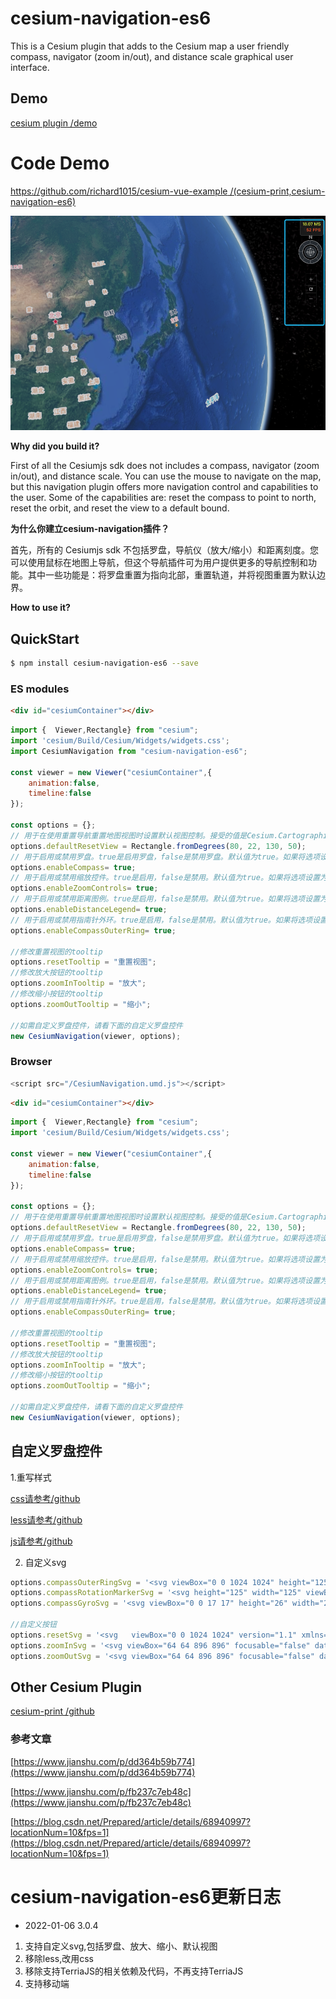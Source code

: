 # cesium-navigation-es6
This is a Cesium plugin that adds to the Cesium map a user friendly compass, navigator (zoom in/out), and
distance scale graphical user interface.


## Demo
[cesium plugin /demo](https://richard1015.github.io/cesium/)
# Code Demo

[https://github.com/richard1015/cesium-vue-example /(cesium-print,cesium-navigation-es6)](https://github.com/richard1015/cesium-vue-example/blob/master/src/components/CesiumViewer.vue)

![预览](https://github.com/richard1015/richard1015.github.io/blob/master/static/image/cesium-navigation-es6.png "demo.png")

**Why did you build it?**

First of all the Cesiumjs sdk does not includes a compass, navigator (zoom in/out), and distance scale. You can use the mouse to navigate on the map, but this navigation plugin offers more navigation control and capabilities to the user. Some of the capabilities are: reset the compass to point to north, reset the orbit, and
reset the view to a default bound.

**为什么你建立cesium-navigation插件？**

首先，所有的 Cesiumjs sdk 不包括罗盘，导航仪（放大/缩小）和距离刻度。您可以使用鼠标在地图上导航，但这个导航插件可为用户提供更多的导航控制和功能。其中一些功能是：将罗盘重置为指向北部，重置轨道，并将视图重置为默认边界。

**How to use it?**

## QuickStart

<!-- add docs here for user -->

```bash
$ npm install cesium-navigation-es6 --save
```
###  ES modules 
``` html
<div id="cesiumContainer"></div>
```

``` javascript
import {  Viewer,Rectangle} from "cesium";
import 'cesium/Build/Cesium/Widgets/widgets.css';
import CesiumNavigation from "cesium-navigation-es6";

const viewer = new Viewer("cesiumContainer",{
    animation:false,
    timeline:false
});

const options = {};
// 用于在使用重置导航重置地图视图时设置默认视图控制。接受的值是Cesium.Cartographic 和 Cesium.Rectangle.
options.defaultResetView = Rectangle.fromDegrees(80, 22, 130, 50);
// 用于启用或禁用罗盘。true是启用罗盘，false是禁用罗盘。默认值为true。如果将选项设置为false，则罗盘将不会添加到地图中。
options.enableCompass= true;
// 用于启用或禁用缩放控件。true是启用，false是禁用。默认值为true。如果将选项设置为false，则缩放控件将不会添加到地图中。
options.enableZoomControls= true;
// 用于启用或禁用距离图例。true是启用，false是禁用。默认值为true。如果将选项设置为false，距离图例将不会添加到地图中。
options.enableDistanceLegend= true;
// 用于启用或禁用指南针外环。true是启用，false是禁用。默认值为true。如果将选项设置为false，则该环将可见但无效。
options.enableCompassOuterRing= true;

//修改重置视图的tooltip
options.resetTooltip = "重置视图";
//修改放大按钮的tooltip
options.zoomInTooltip = "放大";
//修改缩小按钮的tooltip
options.zoomOutTooltip = "缩小";

//如需自定义罗盘控件，请看下面的自定义罗盘控件
new CesiumNavigation(viewer, options);
```
### Browser

``` javascript
<script src="/CesiumNavigation.umd.js"></script>
```

``` html
<div id="cesiumContainer"></div>
```

``` javascript
import {  Viewer,Rectangle} from "cesium";
import 'cesium/Build/Cesium/Widgets/widgets.css';

const viewer = new Viewer("cesiumContainer",{
    animation:false,
    timeline:false
});

const options = {};
// 用于在使用重置导航重置地图视图时设置默认视图控制。接受的值是Cesium.Cartographic 和 Cesium.Rectangle.
options.defaultResetView = Rectangle.fromDegrees(80, 22, 130, 50);
// 用于启用或禁用罗盘。true是启用罗盘，false是禁用罗盘。默认值为true。如果将选项设置为false，则罗盘将不会添加到地图中。
options.enableCompass= true;
// 用于启用或禁用缩放控件。true是启用，false是禁用。默认值为true。如果将选项设置为false，则缩放控件将不会添加到地图中。
options.enableZoomControls= true;
// 用于启用或禁用距离图例。true是启用，false是禁用。默认值为true。如果将选项设置为false，距离图例将不会添加到地图中。
options.enableDistanceLegend= true;
// 用于启用或禁用指南针外环。true是启用，false是禁用。默认值为true。如果将选项设置为false，则该环将可见但无效。
options.enableCompassOuterRing= true;

//修改重置视图的tooltip
options.resetTooltip = "重置视图";
//修改放大按钮的tooltip
options.zoomInTooltip = "放大";
//修改缩小按钮的tooltip
options.zoomOutTooltip = "缩小";

//如需自定义罗盘控件，请看下面的自定义罗盘控件
new CesiumNavigation(viewer, options);
```

## 自定义罗盘控件

1.重写样式

[css请参考/github](https://github.com/richard1015/cesium-navigation-es6/blob/master/test/test.css)

[less请参考/github](https://github.com/richard1015/cesium-navigation-es6/blob/master/test/test.less)

[js请参考/github](https://github.com/richard1015/cesium-navigation-es6/blob/master/test/index.js)

2. 自定义svg
```javascript
options.compassOuterRingSvg = '<svg viewBox="0 0 1024 1024" height="125" width="125"><path d="M510.994963 1021.989926C228.781827 1021.989926 0 793.208099 0 511.001284 0 228.775506 228.781827 0 510.994963 0c282.213136 0 510.994963 228.781827 510.994963 510.994963 0 282.213136-228.781827 510.994963-510.988642 510.994963z m2.168099-171.052247c186.544988 0 337.774617-151.22963 337.774617-337.774617 0-186.551309-151.22963-337.780938-337.774617-337.780939-186.551309 0-337.780938 151.22963-337.780939 337.780939 0 186.544988 151.22963 337.774617 337.780939 337.774617z"  ></path><path d="M818.529975 808.783012m-9.746963 0a9.746963 9.746963 0 1 0 19.493926 0 9.746963 9.746963 0 1 0-19.493926 0Z" fill="#FFFFFF" ></path><path d="M818.529975 224.123259m-9.746963 0a9.746963 9.746963 0 1 0 19.493926 0 9.746963 9.746963 0 1 0-19.493926 0Z" fill="#FFFFFF" ></path><path d="M194.888691 808.783012m-9.746963 0a9.746963 9.746963 0 1 0 19.493926 0 9.746963 9.746963 0 1 0-19.493926 0Z" fill="#FFFFFF" ></path><path d="M194.888691 224.123259m-9.746963 0a9.746963 9.746963 0 1 0 19.493926 0 9.746963 9.746963 0 1 0-19.493926 0Z" fill="#FFFFFF" ></path><path d="M536.854123 146.166519v-63.159309h-14.98074v38.97521l-29.139753-38.97521H478.561975v63.159309h15.069235v-38.886717l29.051259 38.886717zM906.227358 519.016296h58.469136v-5.12h-58.469136zM58.469136 519.016296h58.469136v-5.12H58.469136zM513.896296 906.227358v58.469136h5.12v-58.469136z" fill="#FFFFFF" ></path></svg>'
options.compassRotationMarkerSvg = '<svg height="125" width="125" viewBox="0 0 1024 1024" version="1.1" xmlns="http://www.w3.org/2000/svg"><g id="#000000fe"><path  opacity="1.00" d=" M 493.42 0.00 L 528.50 0.00 C 529.86 0.78 531.41 1.07 532.98 1.02 C 558.91 1.32 584.63 5.22 610.11 9.75 C 686.00 24.72 758.57 56.91 819.99 104.02 C 838.75 118.42 857.23 133.51 873.12 151.06 C 852.34 172.59 830.81 193.46 809.75 214.75 C 790.09 234.12 770.97 254.08 751.00 273.10 C 711.38 234.16 662.29 204.75 608.90 189.13 C 545.25 170.28 476.14 171.23 412.73 190.59 C 360.53 206.58 313.00 236.14 274.02 274.19 C 251.77 252.75 230.24 230.49 208.25 208.75 C 188.88 189.09 168.91 169.97 149.90 150.00 C 159.46 138.85 171.04 129.70 182.05 120.05 C 263.97 50.32 368.79 8.45 476.01 1.15 C 481.81 0.78 487.70 1.39 493.42 0.00 Z" /></g></svg>'
options.compassGyroSvg = '<svg viewBox="0 0 17 17" height="26" width="26"><g id="compass-inner" fill-rule="nonzero"><path d="M8.5,16.5 C4.081722,16.5 0.5,12.918278 0.5,8.5 C0.5,4.081722 4.081722,0.5 8.5,0.5 C12.918278,0.5 16.5,4.081722 16.5,8.5 C16.5,12.918278 12.918278,16.5 8.5,16.5 Z M8.5,15.5 C12.3659932,15.5 15.5,12.3659932 15.5,8.5 C15.5,4.63400675 12.3659932,1.5 8.5,1.5 C4.63400675,1.5 1.5,4.63400675 1.5,8.5 C1.5,12.3659932 4.63400675,15.5 8.5,15.5 Z" id="Oval-96"></path><path d="M9.92599835,7.09066832 C12.7122872,9.87695712 14.3709388,12.5452228 13.4497471,13.4664145 C12.5285555,14.3876061 9.86028979,12.7289545 7.074001,9.94266568 C4.2877122,7.15637688 2.62906055,4.48811119 3.55025221,3.56691953 C4.47144386,2.64572788 7.13970955,4.30437952 9.92599835,7.09066832 Z M9.21889157,7.7977751 C6.92836458,5.50724811 4.52075769,4.01062761 4.25735899,4.27402631 C3.99396029,4.53742501 5.49058078,6.9450319 7.78110778,9.2355589 C10.0716348,11.5260859 12.4792417,13.0227064 12.7426404,12.7593077 C13.0060391,12.495909 11.5094186,10.0883021 9.21889157,7.7977751 Z" id="Oval-96-Copy-2"></path><path d="M9.92599835,9.94266568 C7.13970955,12.7289545 4.47144386,14.3876061 3.55025221,13.4664145 C2.62906055,12.5452228 4.2877122,9.87695712 7.074001,7.09066832 C9.86028979,4.30437952 12.5285555,2.64572788 13.4497471,3.56691953 C14.3709388,4.48811119 12.7122872,7.15637688 9.92599835,9.94266568 Z M9.21889157,9.2355589 C11.5094186,6.9450319 13.0060391,4.53742501 12.7426404,4.27402631 C12.4792417,4.01062761 10.0716348,5.50724811 7.78110778,7.7977751 C5.49058078,10.0883021 3.99396029,12.495909 4.25735899,12.7593077 C4.52075769,13.0227064 6.92836458,11.5260859 9.21889157,9.2355589 Z" id="Oval-96-Copy-3"></path><path d="M15.1464466,1.1464466 L14.3453364,1.94755684 L13.9608692,2.33202401 L14.667976,3.03913077 L15.0524431,2.65466362 L15.8535534,1.8535534 L15.1464466,1.1464466 Z M2.29760014,13.995293 L1.85311902,14.4397742 L1.004311,15.2885822 L1.71141776,15.995689 L2.56022581,15.146881 L3.00470698,14.7023998 L2.29760014,13.995293 Z" id="Line"></path><circle id="Oval-432" cx="16" cy="1" r="1"></circle><circle id="Oval-432-Copy" cx="1" cy="16" r="1"></circle></g></svg>'

//自定义按钮
options.resetSvg = '<svg   viewBox="0 0 1024 1024" version="1.1" xmlns="http://www.w3.org/2000/svg"  width="20" height="20"><path d="M951.168 526.154a30 30 0 0 1-42.427 0c-0.044-0.045-0.081-0.1-0.125-0.14l-0.007 0.007-382.545-382.54a20 20 0 0 0-28.284 0l-382.545 382.54a30 30 0 1 1-42.426-42.426L476.567 79.837a50 50 0 0 1 70.71 0l403.758 403.758-0.006 0.006c0.045 0.045 0.094 0.082 0.139 0.126a30 30 0 0 1 0 42.427z m-770.246 15.877a29.992 29.992 0 0 1 29.987 29.75h0.013v307a20 20 0 0 0 20 20h137v-235a50 50 0 0 1 50-50h188a50 50 0 0 1 50 50v235h137a20 20 0 0 0 20-20V575.836a29.984 29.984 0 1 1 59.656-4.3c0 0.084-0.012 0.166-0.012 0.25h0.356v336.995a50 50 0 0 1-50 50h-227V693.365a20 20 0 0 0-20-20h-128a20 20 0 0 0-20 20v265.416h-227a50 50 0 0 1-50-50v-337h0.013a29.992 29.992 0 0 1 29.987-29.75z" p-id="2079"></path></svg>'
options.zoomInSvg = '<svg viewBox="64 64 896 896" focusable="false" data-icon="plus" width="20" height="20"  aria-hidden="true"><defs><style></style></defs><path d="M482 152h60q8 0 8 8v704q0 8-8 8h-60q-8 0-8-8V160q0-8 8-8z"></path><path d="M176 474h672q8 0 8 8v60q0 8-8 8H176q-8 0-8-8v-60q0-8 8-8z"></path></svg>'
options.zoomOutSvg = '<svg viewBox="64 64 896 896" focusable="false" data-icon="minus" width="20" height="20"  aria-hidden="true"><path d="M872 474H152c-4.4 0-8 3.6-8 8v60c0 4.4 3.6 8 8 8h720c4.4 0 8-3.6 8-8v-60c0-4.4-3.6-8-8-8z"></path></svg>'
```
## Other Cesium Plugin 
[cesium-print /github](https://github.com/richard1015/cesium-print)

### 参考文章
[https://www.jianshu.com/p/dd364b59b774](https://www.jianshu.com/p/dd364b59b774)  

[https://www.jianshu.com/p/fb237c7eb48c](https://www.jianshu.com/p/fb237c7eb48c)  

[https://blog.csdn.net/Prepared/article/details/68940997?locationNum=10&fps=1](https://blog.csdn.net/Prepared/article/details/68940997?locationNum=10&fps=1)

# cesium-navigation-es6更新日志
- 2022-01-06 3.0.4
1. 支持自定义svg,包括罗盘、放大、缩小、默认视图
2. 移除less,改用css
3. 移除支持TerriaJS的相关依赖及代码，不再支持TerriaJS
4. 支持移动端

